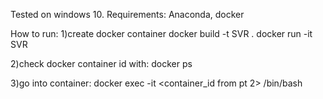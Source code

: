 Tested on windows 10.
Requirements:
Anaconda, docker

How to run:
1)create docker container
docker build -t SVR .
docker run -it SVR

2)check docker container id with:
docker ps

3)go into container:
docker exec -it <container_id from pt 2> /bin/bash
